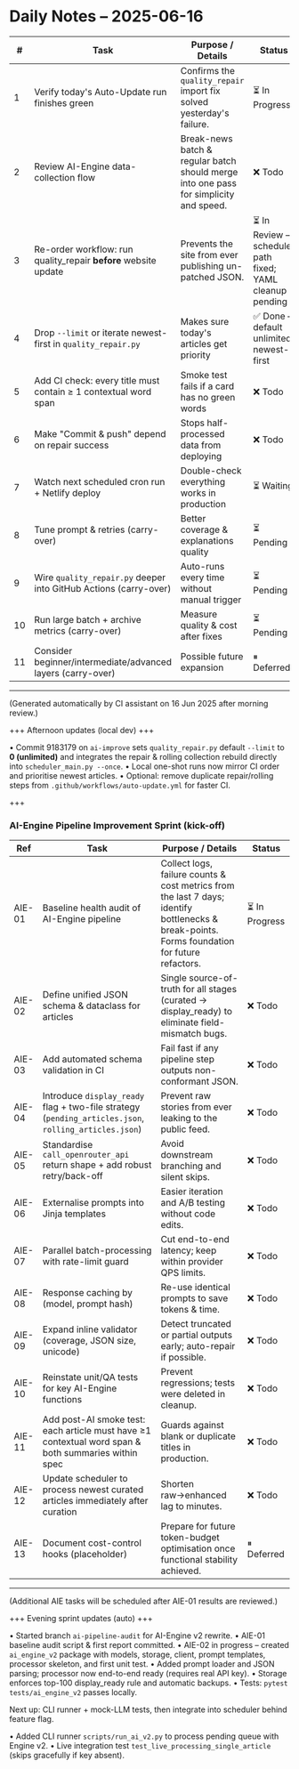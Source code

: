 # Daily Notes – 2025-06-16

| # | Task | Purpose / Details | Status |
|---|------|-------------------|--------|
| 1 | Verify today's Auto-Update run finishes green | Confirms the `quality_repair` import fix solved yesterday's failure. | ⏳ In Progress |
| 2 | Review AI-Engine data-collection flow | Break-news batch & regular batch should merge into one pass for simplicity and speed. | ❌ Todo |
| 3 | Re-order workflow: run quality_repair **before** website update | Prevents the site from ever publishing un-patched JSON. | ⏳ In Review – scheduler path fixed; YAML cleanup pending |
| 4 | Drop `--limit` or iterate newest-first in `quality_repair.py` | Makes sure today's articles get priority | ✅ Done – default unlimited, newest-first |
| 5 | Add CI check: every title must contain ≥ 1 contextual word span | Smoke test fails if a card has no green words | ❌ Todo |
| 6 | Make "Commit & push" depend on repair success | Stops half-processed data from deploying | ❌ Todo |
| 7 | Watch next scheduled cron run + Netlify deploy | Double-check everything works in production | ⏳ Waiting |
| 8 | Tune prompt & retries (carry-over) | Better coverage & explanations quality | ⏳ Pending |
| 9 | Wire `quality_repair.py` deeper into GitHub Actions (carry-over) | Auto-runs every time without manual trigger | ⏳ Pending |
|10 | Run large batch + archive metrics (carry-over) | Measure quality & cost after fixes | ⏳ Pending |
|11 | Consider beginner/intermediate/advanced layers (carry-over) | Possible future expansion | ⏸ Deferred |

---

(Generated automatically by CI assistant on 16 Jun 2025 after morning review.) 

+++ Afternoon updates (local dev) +++

• Commit 9183179 on `ai-improve` sets `quality_repair.py` default `--limit` to **0 (unlimited)** and integrates the repair & rolling collection rebuild directly into `scheduler_main.py --once`.
• Local one-shot runs now mirror CI order and prioritise newest articles.
• Optional: remove duplicate repair/rolling steps from `.github/workflows/auto-update.yml` for faster CI. 

+++
### AI-Engine Pipeline Improvement Sprint (kick-off)

| Ref | Task | Purpose / Details | Status |
|-----|------|-------------------|--------|
| AIE-01 | Baseline health audit of AI-Engine pipeline | Collect logs, failure counts & cost metrics from the last 7 days; identify bottlenecks & break-points. Forms foundation for future refactors. | ⏳ In Progress |
| AIE-02 | Define unified JSON schema & dataclass for articles | Single source-of-truth for all stages (curated → display_ready) to eliminate field-mismatch bugs. | ❌ Todo |
| AIE-03 | Add automated schema validation in CI | Fail fast if any pipeline step outputs non-conformant JSON. | ❌ Todo |
| AIE-04 | Introduce `display_ready` flag + two-file strategy (`pending_articles.json`, `rolling_articles.json`) | Prevent raw stories from ever leaking to the public feed. | ❌ Todo |
| AIE-05 | Standardise `call_openrouter_api` return shape + add robust retry/back-off | Avoid downstream branching and silent skips. | ❌ Todo |
| AIE-06 | Externalise prompts into Jinja templates | Easier iteration and A/B testing without code edits. | ❌ Todo |
| AIE-07 | Parallel batch-processing with rate-limit guard | Cut end-to-end latency; keep within provider QPS limits. | ❌ Todo |
| AIE-08 | Response caching by (model, prompt hash) | Re-use identical prompts to save tokens & time. | ❌ Todo |
| AIE-09 | Expand inline validator (coverage, JSON size, unicode) | Detect truncated or partial outputs early; auto-repair if possible. | ❌ Todo |
| AIE-10 | Reinstate unit/QA tests for key AI-Engine functions | Prevent regressions; tests were deleted in cleanup. | ❌ Todo |
| AIE-11 | Add post-AI smoke test: each article must have ≥1 contextual word span & both summaries within spec | Guards against blank or duplicate titles in production. | ❌ Todo |
| AIE-12 | Update scheduler to process newest curated articles immediately after curation | Shorten raw→enhanced lag to minutes. | ❌ Todo |
| AIE-13 | Document cost-control hooks (placeholder) | Prepare for future token-budget optimisation once functional stability achieved. | ⏸ Deferred |

---

(Additional AIE tasks will be scheduled after AIE-01 results are reviewed.) 

+++ Evening sprint updates (auto) +++

• Started branch `ai-pipeline-audit` for AI-Engine v2 rewrite.
• AIE-01 baseline audit script & first report committed.
• AIE-02 in progress – created `ai_engine_v2` package with models, storage, client, prompt templates, processor skeleton, and first unit test.
• Added prompt loader and JSON parsing; processor now end-to-end ready (requires real API key).
• Storage enforces top-100 display_ready rule and automatic backups.
• Tests: `pytest tests/ai_engine_v2` passes locally.

Next up: CLI runner + mock-LLM tests, then integrate into scheduler behind feature flag.

• Added CLI runner `scripts/run_ai_v2.py` to process pending queue with Engine v2.
• Live integration test `test_live_processing_single_article` (skips gracefully if key absent). 